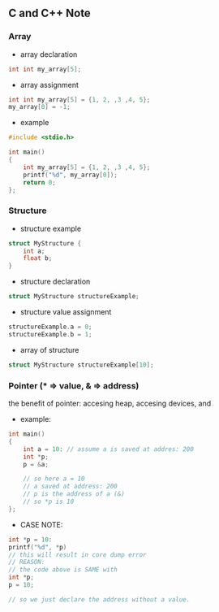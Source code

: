 ## C and C++ Note


### Array
- array declaration
```c
int int my_array[5];
```
- array assignment
```c
int int my_array[5] = {1, 2, ,3 ,4, 5};
my_array[0] = -1;
```
- example
```c
#include <stdio.h>

int main()
{
    int my_array[5] = {1, 2, ,3 ,4, 5};
    printf("%d", my_array[0]);
    return 0;
};
```

### Structure
- structure example
```c
struct MyStructure {
    int a;
    float b;
}
```
- structure declaration
```c
struct MyStructure structureExample;
```
- structure value assignment
```c
structureExample.a = 0;
structureExample.b = 1;
```
- array of structure
```c
struct MyStructure structureExample[10];
```


### Pointer (* => value, & => address)
the benefit of pointer: accesing heap, accesing devices, and 
- example:
```c
int main()
{ 
    int a = 10: // assume a is saved at addres: 200
    int *p;
    p = &a;

    // so here a = 10
    // a saved at address: 200
    // p is the address of a (&)
    // so *p is 10
};
```
- CASE NOTE:
```c
int *p = 10:
printf("%d", *p)
// this will result in core dump error
// REASON:
// the code above is SAME with
int *p;
p = 10;

// so we just declare the address without a value.
```


